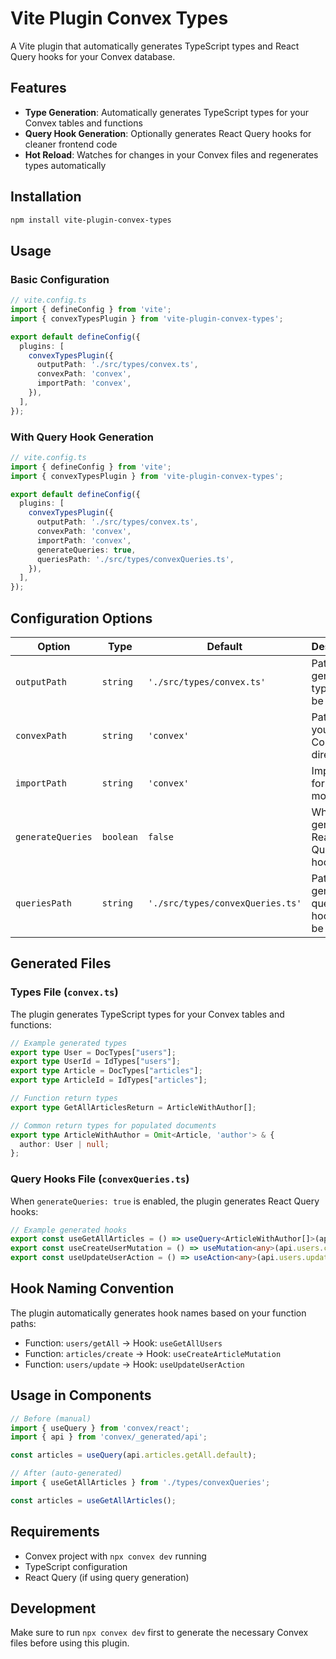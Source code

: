 # Vite Plugin Convex Types

A Vite plugin that automatically generates TypeScript types and React Query hooks for your Convex database.

## Features

- **Type Generation**: Automatically generates TypeScript types for your Convex tables and functions
- **Query Hook Generation**: Optionally generates React Query hooks for cleaner frontend code
- **Hot Reload**: Watches for changes in your Convex files and regenerates types automatically

## Installation

```bash
npm install vite-plugin-convex-types
```

## Usage

### Basic Configuration

```typescript
// vite.config.ts
import { defineConfig } from 'vite';
import { convexTypesPlugin } from 'vite-plugin-convex-types';

export default defineConfig({
  plugins: [
    convexTypesPlugin({
      outputPath: './src/types/convex.ts',
      convexPath: 'convex',
      importPath: 'convex',
    }),
  ],
});
```

### With Query Hook Generation

```typescript
// vite.config.ts
import { defineConfig } from 'vite';
import { convexTypesPlugin } from 'vite-plugin-convex-types';

export default defineConfig({
  plugins: [
    convexTypesPlugin({
      outputPath: './src/types/convex.ts',
      convexPath: 'convex',
      importPath: 'convex',
      generateQueries: true,
      queriesPath: './src/types/convexQueries.ts',
    }),
  ],
});
```

## Configuration Options

| Option | Type | Default | Description |
|--------|------|---------|-------------|
| `outputPath` | `string` | `'./src/types/convex.ts'` | Path where generated types will be saved |
| `convexPath` | `string` | `'convex'` | Path to your Convex directory |
| `importPath` | `string` | `'convex'` | Import path for Convex modules |
| `generateQueries` | `boolean` | `false` | Whether to generate React Query hooks |
| `queriesPath` | `string` | `'./src/types/convexQueries.ts'` | Path where generated query hooks will be saved |

## Generated Files

### Types File (`convex.ts`)

The plugin generates TypeScript types for your Convex tables and functions:

```typescript
// Example generated types
export type User = DocTypes["users"];
export type UserId = IdTypes["users"];
export type Article = DocTypes["articles"];
export type ArticleId = IdTypes["articles"];

// Function return types
export type GetAllArticlesReturn = ArticleWithAuthor[];

// Common return types for populated documents
export type ArticleWithAuthor = Omit<Article, 'author'> & {
  author: User | null;
};
```

### Query Hooks File (`convexQueries.ts`)

When `generateQueries: true` is enabled, the plugin generates React Query hooks:

```typescript
// Example generated hooks
export const useGetAllArticles = () => useQuery<ArticleWithAuthor[]>(api.articles.getAll);
export const useCreateUserMutation = () => useMutation<any>(api.users.create);
export const useUpdateUserAction = () => useAction<any>(api.users.update);
```

## Hook Naming Convention

The plugin automatically generates hook names based on your function paths:

- Function: `users/getAll` → Hook: `useGetAllUsers`
- Function: `articles/create` → Hook: `useCreateArticleMutation`
- Function: `users/update` → Hook: `useUpdateUserAction`

## Usage in Components

```typescript
// Before (manual)
import { useQuery } from 'convex/react';
import { api } from 'convex/_generated/api';

const articles = useQuery(api.articles.getAll.default);

// After (auto-generated)
import { useGetAllArticles } from './types/convexQueries';

const articles = useGetAllArticles();
```

## Requirements

- Convex project with `npx convex dev` running
- TypeScript configuration
- React Query (if using query generation)

## Development

Make sure to run `npx convex dev` first to generate the necessary Convex files before using this plugin. 